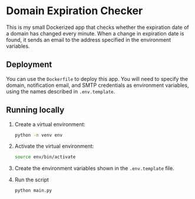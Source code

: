 # Domain Expiration Checker
This is my small Dockerized app that checks whether the expiration date of a domain has changed every minute. When a change in expiration date is found, it sends an email to the address specified in the environment variables.

## Deployment
You can use the `Dockerfile` to deploy this app. You will need to specify the domain, notification email, and SMTP credentials as environment variables, using the names described in `.env.template`.

## Running locally
1. Create a virtual environment:
   ```sh
   python -m venv env
   ```
2. Activate the virtual environment:
    ```sh
    source env/bin/activate
    ```
3. Create the environment variables shown in the `.env.template` file.
   
4. Run the script
    ```sh
    python main.py
    ```
